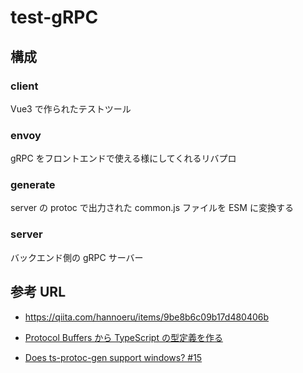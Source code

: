# test-gRPC

## 構成

### client

Vue3 で作られたテストツール

### envoy

gRPC をフロントエンドで使える様にしてくれるリバプロ

### generate

server の protoc で出力された common.js ファイルを ESM に変換する

### server

バックエンド側の gRPC サーバー

## 参考 URL

- https://qiita.com/hannoeru/items/9be8b6c09b17d480406b

- [Protocol Buffers から TypeScript の型定義を作る](https://zenn.dev/ryo_kawamata/articles/ts-from-protocol-buffers)

- [Does ts-protoc-gen support windows? #15](https://github.com/improbable-eng/ts-protoc-gen/issues/15)
